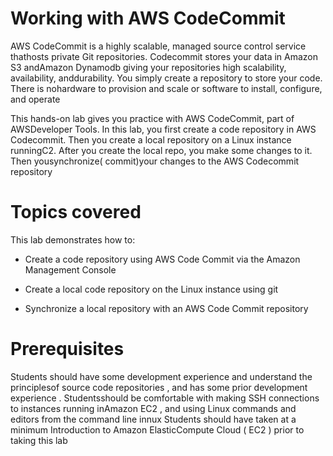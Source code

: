 # Working with AWS CodeCommit
AWS CodeCommit is a highly scalable, managed source control service thathosts private Git repositories. Codecommit stores your data in Amazon S3 andAmazon Dynamodb giving your repositories high scalability, availability, anddurability. You simply create a repository to store your code. There is nohardware to provision and scale or software to install, configure, and operate

This hands-on lab gives you practice with AWS CodeCommit, part of AWSDeveloper Tools. In this lab, you first create a code repository in AWS Codecommit. Then you create a local repository on a Linux instance runningC2. After you create the local repo, you make some changes to it. Then yousynchronize( commit)your changes to the AWS Codecommit repository

# Topics covered

This lab demonstrates how to:

 * Create a code repository using AWS Code Commit via the Amazon Management Console
 
 * Create a local code repository on the Linux instance using git
 
 * Synchronize a local repository with an AWS Code Commit repository


# Prerequisites

Students should have some development experience and understand the principlesof source code repositories , and has some prior development experience . Studentsshould be comfortable with making SSH connections to instances running inAmazon EC2 , and using Linux commands and editors from the command line innux Students should have taken at a minimum Introduction to Amazon ElasticCompute Cloud ( EC2 ) prior to taking this lab
